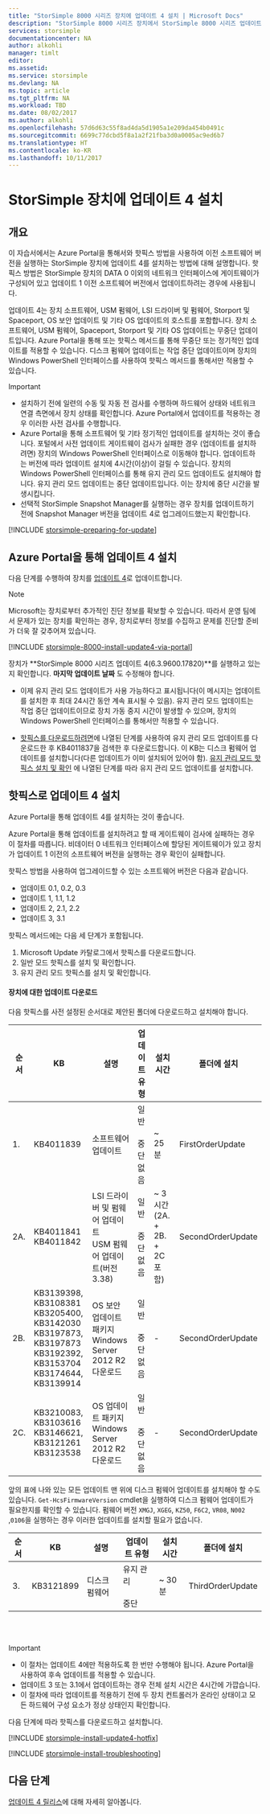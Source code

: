 ```yaml
---
title: "StorSimple 8000 시리즈 장치에 업데이트 4 설치 | Microsoft Docs"
description: "StorSimple 8000 시리즈 장치에서 StorSimple 8000 시리즈 업데이트 4를 설치하는 방법에 대해 설명합니다."
services: storsimple
documentationcenter: NA
author: alkohli
manager: timlt
editor: 
ms.assetid: 
ms.service: storsimple
ms.devlang: NA
ms.topic: article
ms.tgt_pltfrm: NA
ms.workload: TBD
ms.date: 08/02/2017
ms.author: alkohli
ms.openlocfilehash: 57d6d63c55f8ad4da5d1905a1e209da454b0491c
ms.sourcegitcommit: 6699c77dcbd5f8a1a2f21fba3d0a0005ac9ed6b7
ms.translationtype: HT
ms.contentlocale: ko-KR
ms.lasthandoff: 10/11/2017
---
```

# <a name="install-update-4-on-your-storsimple-device"></a>StorSimple 장치에 업데이트 4 설치

## <a name="overview"></a>개요

이 자습서에서는 Azure Portal을 통해서와 핫픽스 방법을 사용하여 이전 소프트웨어 버전을 실행하는 StorSimple 장치에 업데이트 4를 설치하는 방법에 대해 설명합니다. 핫픽스 방법은 StorSimple 장치의 DATA 0 이외의 네트워크 인터페이스에 게이트웨이가 구성되어 있고 업데이트 1 이전 소프트웨어 버전에서 업데이트하려는 경우에 사용됩니다.

업데이트 4는 장치 소프트웨어, USM 펌웨어, LSI 드라이버 및 펌웨어, Storport 및 Spaceport, OS 보안 업데이트 및 기타 OS 업데이트의 호스트를 포함합니다.  장치 소프트웨어, USM 펌웨어, Spaceport, Storport 및 기타 OS 업데이트는 무중단 업데이트입니다. Azure Portal을 통해 또는 핫픽스 메서드를 통해 무중단 또는 정기적인 업데이트를 적용할 수 있습니다. 디스크 펌웨어 업데이트는 작업 중단 업데이트이며 장치의 Windows PowerShell 인터페이스를 사용하여 핫픽스 메서드를 통해서만 적용할 수 있습니다.

> [!IMPORTANT]
> * 설치하기 전에 일련의 수동 및 자동 전 검사를 수행하며 하드웨어 상태와 네트워크 연결 측면에서 장치 상태를 확인합니다. Azure Portal에서 업데이트를 적용하는 경우 이러한 사전 검사를 수행합니다.
> * Azure Portal을 통해 소프트웨어 및 기타 정기적인 업데이트를 설치하는 것이 좋습니다. 포털에서 사전 업데이트 게이트웨이 검사가 실패한 경우 (업데이트를 설치하려면) 장치의 Windows PowerShell 인터페이스로 이동해야 합니다. 업데이트하는 버전에 따라 업데이트 설치에 4시간(이상)이 걸릴 수 있습니다. 장치의 Windows PowerShell 인터페이스를 통해 유지 관리 모드 업데이트도 설치해야 합니다. 유지 관리 모드 업데이트는 중단 업데이트입니다. 이는 장치에 중단 시간을 발생시킵니다.
> * 선택적 StorSimple Snapshot Manager를 실행하는 경우 장치를 업데이트하기 전에 Snapshot Manager 버전을 업데이트 4로 업그레이드했는지 확인합니다.


[!INCLUDE [storsimple-preparing-for-update](../../includes/storsimple-preparing-for-updates.md)]

## <a name="install-update-4-via-the-azure-portal"></a>Azure Portal을 통해 업데이트 4 설치
다음 단계를 수행하여 장치를 [업데이트 4](storsimple-update4-release-notes.md)로 업데이트합니다.

> [!NOTE]
> Microsoft는 장치로부터 추가적인 진단 정보를 확보할 수 있습니다. 따라서 운영 팀에서 문제가 있는 장치를 확인하는 경우, 장치로부터 정보를 수집하고 문제를 진단할 준비가 더욱 잘 갖추어져 있습니다. 

[!INCLUDE [storsimple-8000-install-update4-via-portal](../../includes/storsimple-8000-install-update4-via-portal.md)]

장치가 **StorSimple 8000 시리즈 업데이트 4(6.3.9600.17820)**를 실행하고 있는지 확인합니다. **마지막 업데이트 날짜** 도 수정해야 합니다.

* 이제 유지 관리 모드 업데이트가 사용 가능하다고 표시됩니다(이 메시지는 업데이트를 설치한 후 최대 24시간 동안 계속 표시될 수 있음). 유지 관리 모드 업데이트는 작업 중단 업데이트이므로 장치 가동 중지 시간이 발생할 수 있으며, 장치의 Windows PowerShell 인터페이스를 통해서만 적용할 수 있습니다.

* [핫픽스를 다운로드하려면](#to-download-hotfixes)에 나열된 단계를 사용하여 유지 관리 모드 업데이트를 다운로드한 후 KB4011837을 검색한 후 다운로드합니다. 이 KB는 디스크 펌웨어 업데이트를 설치합니다(다른 업데이트가 이미 설치되어 있어야 함). [유지 관리 모드 핫픽스 설치 및 확인](#to-install-and-verify-maintenance-mode-hotfixes) 에 나열된 단계를 따라 유지 관리 모드 업데이트를 설치합니다.

## <a name="install-update-4-as-a-hotfix"></a>핫픽스로 업데이트 4 설치
Azure Portal을 통해 업데이트 4를 설치하는 것이 좋습니다.

Azure Portal을 통해 업데이트를 설치하려고 할 때 게이트웨이 검사에 실패하는 경우 이 절차를 따릅니다. 비데이터 0 네트워크 인터페이스에 할당된 게이트웨이가 있고 장치가 업데이트 1 이전의 소프트웨어 버전을 실행하는 경우 확인이 실패합니다.

핫픽스 방법을 사용하여 업그레이드할 수 있는 소프트웨어 버전은 다음과 같습니다.

* 업데이트 0.1, 0.2, 0.3
* 업데이트 1, 1.1, 1.2
* 업데이트 2, 2.1, 2.2
* 업데이트 3, 3.1


핫픽스 메서드에는 다음 세 단계가 포함됩니다.

1. Microsoft Update 카탈로그에서 핫픽스를 다운로드합니다.
2. 일반 모드 핫픽스를 설치 및 확인합니다.
3. 유지 관리 모드 핫픽스를 설치 및 확인합니다.

#### <a name="download-updates-for-your-device"></a>장치에 대한 업데이트 다운로드

다음 핫픽스를 사전 설정된 순서대로 제안된 폴더에 다운로드하고 설치해야 합니다.

| 순서 | KB | 설명 | 업데이트 유형 | 설치 시간 |폴더에 설치|
| --- | --- | --- | --- | --- | --- |
| 1. |KB4011839 |소프트웨어 업데이트 |일반 <br></br>중단 없음 |~ 25분 |FirstOrderUpdate|
| 2A. |KB4011841 <br> KB4011842 |LSI 드라이버 및 펌웨어 업데이트 <br> USM 펌웨어 업데이트(버전 3.38) |일반 <br></br>중단 없음 |~ 3시간 <br> (2A. + 2B. + 2C 포함)|SecondOrderUpdate|
| 2B. |KB3139398, KB3108381 <br> KB3205400, KB3142030 <br> KB3197873, KB3197873 <br> KB3192392, KB3153704 <br> KB3174644, KB3139914  |OS 보안 업데이트 패키지 <br> Windows Server 2012 R2 다운로드 |일반 <br></br>중단 없음 |- |SecondOrderUpdate|
| 2C. |KB3210083, KB3103616 <br> KB3146621, KB3121261 <br> KB3123538 |OS 업데이트 패키지 <br> Windows Server 2012 R2 다운로드 |일반 <br></br>중단 없음 |- |SecondOrderUpdate|

앞의 표에 나와 있는 모든 업데이트 맨 위에 디스크 펌웨어 업데이트를 설치해야 할 수도 있습니다. `Get-HcsFirmwareVersion` cmdlet을 실행하여 디스크 펌웨어 업데이트가 필요한지를 확인할 수 있습니다. 펌웨어 버전 `XMGJ`, `XGEG`, `KZ50`, `F6C2`, `VR08`, `N002` ,`0106`을 실행하는 경우 이러한 업데이트를 설치할 필요가 없습니다.

| 순서 | KB | 설명 | 업데이트 유형 | 설치 시간 | 폴더에 설치|
| --- | --- | --- | --- | --- | --- |
| 3. |KB3121899 |디스크 펌웨어 |유지 관리 <br></br>중단 |~ 30분 | ThirdOrderUpdate |

<br></br>

> [!IMPORTANT]
> * 이 절차는 업데이트 4에만 적용하도록 한 번만 수행해야 됩니다. Azure Portal을 사용하여 후속 업데이트를 적용할 수 있습니다.
> * 업데이트 3 또는 3.1에서 업데이트하는 경우 전체 설치 시간은 4시간에 가깝습니다.
> * 이 절차에 따라 업데이트를 적용하기 전에 두 장치 컨트롤러가 온라인 상태이고 모든 하드웨어 구성 요소가 정상 상태인지 확인합니다.

다음 단계에 따라 핫픽스를 다운로드하고 설치합니다.

[!INCLUDE [storsimple-install-update4-hotfix](../../includes/storsimple-install-update4-hotfix.md)]

[!INCLUDE [storsimple-install-troubleshooting](../../includes/storsimple-install-troubleshooting.md)]

## <a name="next-steps"></a>다음 단계
[업데이트 4 릴리스](storsimple-update4-release-notes.md)에 대해 자세히 알아봅니다.

